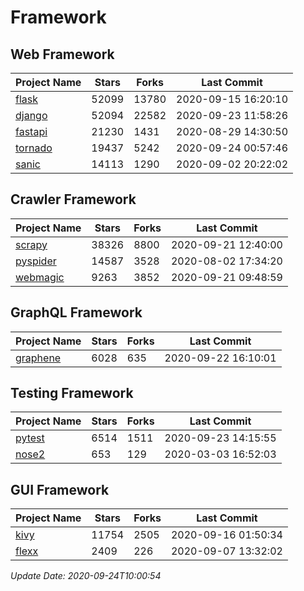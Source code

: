 # Framework

## Web Framework

| Project Name | Stars | Forks | Last Commit |
| ------------ | ----- | ----- | ----------- |
| [flask](https://github.com/pallets/flask) | 52099 | 13780 | 2020-09-15 16:20:10 |
| [django](https://github.com/django/django) | 52094 | 22582 | 2020-09-23 11:58:26 |
| [fastapi](https://github.com/tiangolo/fastapi) | 21230 | 1431 | 2020-08-29 14:30:50 |
| [tornado](https://github.com/tornadoweb/tornado) | 19437 | 5242 | 2020-09-24 00:57:46 |
| [sanic](https://github.com/huge-success/sanic) | 14113 | 1290 | 2020-09-02 20:22:02 |

## Crawler Framework

| Project Name | Stars | Forks | Last Commit |
| ------------ | ----- | ----- | ----------- |
| [scrapy](https://github.com/scrapy/scrapy) | 38326 | 8800 | 2020-09-21 12:40:00 |
| [pyspider](https://github.com/binux/pyspider) | 14587 | 3528 | 2020-08-02 17:34:20 |
| [webmagic](https://github.com/code4craft/webmagic) | 9263 | 3852 | 2020-09-21 09:48:59 |

## GraphQL Framework

| Project Name | Stars | Forks | Last Commit |
| ------------ | ----- | ----- | ----------- |
| [graphene](https://github.com/graphql-python/graphene) | 6028 | 635 | 2020-09-22 16:10:01 |

## Testing Framework

| Project Name | Stars | Forks | Last Commit |
| ------------ | ----- | ----- | ----------- |
| [pytest](https://github.com/pytest-dev/pytest) | 6514 | 1511 | 2020-09-23 14:15:55 |
| [nose2](https://github.com/nose-devs/nose2) | 653 | 129 | 2020-03-03 16:52:03 |

## GUI Framework

| Project Name | Stars | Forks | Last Commit |
| ------------ | ----- | ----- | ----------- |
| [kivy](https://github.com/kivy/kivy) | 11754 | 2505 | 2020-09-16 01:50:34 |
| [flexx](https://github.com/flexxui/flexx) | 2409 | 226 | 2020-09-07 13:32:02 |

*Update Date: 2020-09-24T10:00:54*